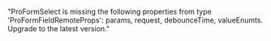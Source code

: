 "ProFormSelect is missing the following properties from type 'ProFormFieldRemoteProps': params, request, debounceTime, valueEnumts. Upgrade to the latest version."
